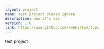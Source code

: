 ```yaml
---
layout: project
name: test project please ignore
description: wow it's ass
version: 1.0
link: https://www.github.com/kennyrkun/tppi
---
```


test project